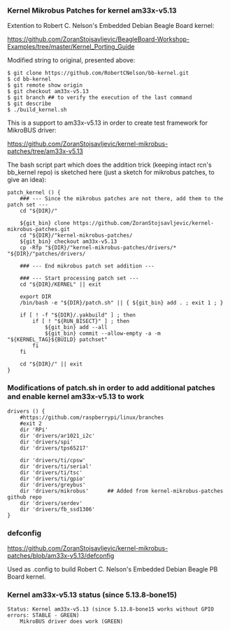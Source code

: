 ### Kernel Mikrobus Patches for kernel am33x-v5.13

Extention to Robert C. Nelson's Embedded Debian Beagle Board kernel:

https://github.com/ZoranStojsavljevic/BeagleBoard-Workshop-Examples/tree/master/Kernel_Porting_Guide

Modified string to original, presented above:

	$ git clone https://github.com/RobertCNelson/bb-kernel.git
	$ cd bb-kernel
	$ git remote show origin
	$ git checkout am33x-v5.13
	$ git branch ## to verify the execution of the last command
	$ git describe
	$ ./build_kernel.sh

This is a support to am33x-v5.13 in order to create test framework for MikroBUS driver:

https://github.com/ZoranStojsavljevic/kernel-mikrobus-patches/tree/am33x-v5.13

The bash script part which does the addition trick (keeping intact rcn's bb_kernel
repo) is sketched here (just a sketch for mikrobus patches, to give an idea):

	patch_kernel () {
		### --- Since the mikrobus patches are not there, add them to the patch set ---
		cd "${DIR}/"

		${git_bin} clone https://github.com/ZoranStojsavljevic/kernel-mikrobus-patches.git
		cd "${DIR}/"kernel-mikrobus-patches/
		${git_bin} checkout am33x-v5.13
		cp -Rfp "${DIR}/"kernel-mikrobus-patches/drivers/* "${DIR}/"patches/drivers/

		### --- End mikrobus patch set addition ---

		### --- Start processing patch set ---
		cd "${DIR}/KERNEL" || exit

		export DIR
		/bin/bash -e "${DIR}/patch.sh" || { ${git_bin} add . ; exit 1 ; }

		if [ ! -f "${DIR}/.yakbuild" ] ; then
			if [ ! "${RUN_BISECT}" ] ; then
				${git_bin} add --all
				${git_bin} commit --allow-empty -a -m "${KERNEL_TAG}${BUILD} patchset"
			fi
		fi

		cd "${DIR}/" || exit
	}

### Modifications of patch.sh in order to add additional patches and enable kernel am33x-v5.13 to work

	drivers () {
		#https://github.com/raspberrypi/linux/branches
		#exit 2
		dir 'RPi'
		dir 'drivers/ar1021_i2c'
		dir 'drivers/spi'
		dir 'drivers/tps65217'

		dir 'drivers/ti/cpsw'
		dir 'drivers/ti/serial'
		dir 'drivers/ti/tsc'
		dir 'drivers/ti/gpio'
		dir 'drivers/greybus'
		dir 'drivers/mikrobus'		## Added from kernel-mikrobus-patches github repo
		dir 'drivers/serdev'
		dir 'drivers/fb_ssd1306'
	}

### defconfig
https://github.com/ZoranStojsavljevic/kernel-mikrobus-patches/blob/am33x-v5.13/defconfig

Used as .config to build Robert C. Nelson's Embedded Debian Beagle PB Board kernel.

### Kernel am33x-v5.13 status (since 5.13.8-bone15)

	Status: Kernel am33x-v5.13 (since 5.13.8-bone15 works without GPIO errors: STABLE - GREEN)
		MikroBUS driver does work (GREEN)

